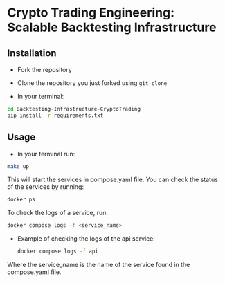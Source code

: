 # Crypto Trading Engineering: Scalable Backtesting Infrastructure

## Installation

- Fork the repository
- Clone the repository you just forked using `git clone`

- In your terminal:

```bash
cd Backtesting-Infrastructure-CryptoTrading
pip install -r requirements.txt
```

## Usage

- In your terminal run:

```bash
make up
```

This will start the services in compose.yaml file. You can check the status of
the services by running:

```bash
docker ps
```

To check the logs of a service, run:

```bash
docker compose logs -f <service_name>
```

* Example of checking the logs of the api service:

  ```bash
  docker compose logs -f api
  ```

Where the service_name is the name of the service found in the compose.yaml
file.
